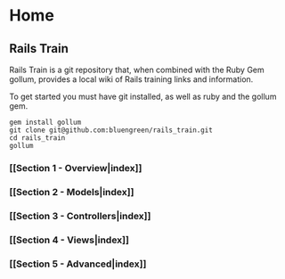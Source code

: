 # Home

## Rails Train

Rails Train is a git repository that, when combined with the Ruby Gem gollum, provides a local wiki of Rails training links and information. 

To get started you must have git installed, as well as ruby and the gollum gem. 
    
    gem install gollum
    git clone git@github.com:bluengreen/rails_train.git
    cd rails_train
    gollum 



### [[Section 1 - Overview|index]]

### [[Section 2 - Models|index]]

### [[Section 3 - Controllers|index]]

### [[Section 4 - Views|index]]

### [[Section 5 - Advanced|index]]


